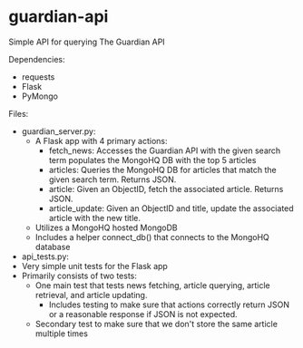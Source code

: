 guardian-api
============

Simple API for querying The Guardian API

Dependencies:
 * requests
 * Flask
 * PyMongo
 
Files:
 * guardian_server.py:
   * A Flask app with 4 primary actions:
     * fetch_news: Accesses the Guardian API with the given search term populates the MongoHQ DB with the top 5 articles
     * articles: Queries the MongoHQ DB for articles that match the given search term. Returns JSON.
     * article: Given an ObjectID, fetch the associated article. Returns JSON.
     * article_update: Given an ObjectID and title, update the associated article with the new title.
   * Utilizes a MongoHQ hosted MongoDB
   * Includes a helper connect_db() that connects to the MongoHQ database
 * api_tests.py:
  * Very simple unit tests for the Flask app
  * Primarily consists of two tests:
    * One main test that tests news fetching, article querying, article retrieval, and article updating.
      * Includes testing to make sure that actions correctly return JSON or a reasonable response if JSON is not expected.
    * Secondary test to make sure that we don't store the same article multiple times
